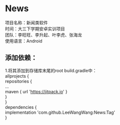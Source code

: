 # News
项目名称：新闻类软件  
时间：大三下学期安卓实训项目  
团队：李旺旺、李升起、叶李虎、张海龙  
使用语言：Android
## 添加依赖：
1.将其添加到存储库末尾的root build.gradle中：  
	allprojects {  
		repositories {  
			...  
			maven { url 'https://jitpack.io' }  
		}  
	}  
  	dependencies {  
	        implementation 'com.github.LeeWangWang:News:Tag'  
	}  
	
